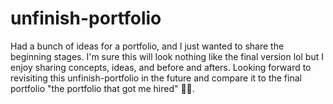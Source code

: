 # unfinish-portfolio

Had a bunch of ideas for a portfolio, and I just wanted to share the beginning stages. I'm sure this will look nothing like the final version lol but I enjoy sharing concepts, ideas, and before and afters. Looking forward to revisiting this unfinish-portfolio in the future and compare it to the final portfolio "the portfolio that got me hired" 🤞🏾. 
